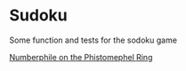 # Sudoku

Some function and tests for the sodoku game

[Numberphile on the Phistomephel Ring](https://www.youtube.com/watch?v=pezlnN4X52g)